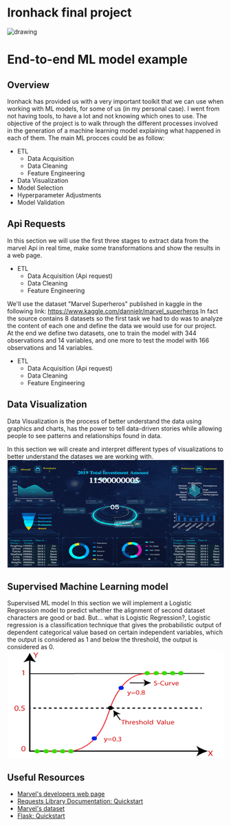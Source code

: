 # Ironhack final project

<!-- ![Marvel](./imgs/avengers.gif) -->
<img src="./static/avengers.gif" alt="drawing" height='250' width="1000"/>

# End-to-end ML model example

## Overview
Ironhack has provided us with a very important toolkit that we can use when working with ML models,
for some of us (in my personal case). I went from not having tools, to have a lot and not knowing which ones to use.
The objective of the project is to walk through the different processes involved in the generation
of a machine learning model explaining what happened in each of them.
The main ML procces could be as follow:
* ETL
    * Data Acquisition
    * Data Cleaning
    * Feature Engineering
* Data Visualization
* Model Selection
* Hyperparameter Adjustments
* Model Validation

## Api Requests
In this section we will use the first three stages to extract data from the marvel Api in real time,
make some transformations and show the results in a web page.
* ETL
    * Data Acquisition (Api request)
    * Data Cleaning
    * Feature Engineering

We'll use the dataset "Marvel Superheros" published in kaggle in the following link:
<a href="https://www.kaggle.com/dannielr/marvel-superheroes"
    target="_blank">https://www.kaggle.com/dannielr/marvel_superheros</a>
In fact the source contains 8 datasets so the first task we had
to do was to analyze the content of each one and define the data we
would use for our project. At the end we define two datasets, one to train the model with
344 observations and 14 variables, and one more to test the model with 166 observations and 14
variables.
* ETL
    * Data Acquisition (Api request)
    * Data Cleaning
    * Feature Engineering

## Data Visualization
Data Visualization is the process of better understand the data using graphics and charts,
has the power to tell data-driven stories while allowing people to see patterns and relationships
found in data.

In this section we will create and interpret different types of visualizations to better
understand the datases we are working with.
<img src="./static/data_charts.gif" alt="drawing" height='250' width="1000"/>

## Supervised Machine Learning model
Supervised ML model
In this section we will implement a Logistic Regression model to predict whether the
alignment of second dataset characters are good or bad.
But... what is Logistic Regression?, Logistic regression is a classification technique that gives
the probabilistic output of dependent categorical value based on certain independent variables,
which the output is considered as 1 and below the threshold, the output is considered as 0.
<img src="./static/logistic-regression.png" alt="drawing" height='250' width="1000"/>

## Useful Resources
* [Marvel's developers web page](https://developer.marvel.com/)
* [Requests Library Documentation: Quickstart](http://docs.python-requests.org/en/master/user/quickstart/)
* [Marvel's dataset](https://www.kaggle.com/dannielr/marvel-superheroes)
* [Flask: Quickstart](https://flask.palletsprojects.com/en/2.0.x/quickstart/)
